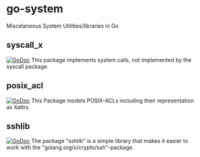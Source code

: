 # go-system
Miscelaneous System Utilities/libraries in Go

## syscall_x
[![GoDoc](https://godoc.org/github.com/maxymania/go-system/syscall_x?status.svg)](https://godoc.org/github.com/maxymania/go-system/syscall_x)
This package implements system calls, not implemented by the syscall package.

## posix_acl
[![GoDoc](https://godoc.org/github.com/maxymania/go-system/posix_acl?status.svg)](https://godoc.org/github.com/maxymania/go-system/posix_acl)
This Package models POSIX-ACLs including their representation as Xattrs.

## sshlib
[![GoDoc](https://godoc.org/github.com/maxymania/go-system/sshlib?status.svg)](https://godoc.org/github.com/maxymania/go-system/sshlib)
The package "sshlib" is a simple library that makes it easier to work with the "golang.org/x/crypto/ssh"-package.

